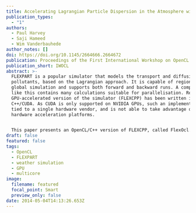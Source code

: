 ```yaml
---
title: Accelerating Lagrangian Particle Dispersion in the Atmosphere with OpenCL
publication_types:
  - "1"
authors:
  - Paul Harvey
  - Saji Hameed
  - Wim Vanderbauhede
author_notes: []
doi: https://doi.org/10.1145/2664666.2664672
publication: Proceedings of the First International Workshop on OpenCL
publication_short: IWOCL
abstract: >-
  FLEXPART is a popular simulator that models the transport and diffusion of air
  pollutants, based on the Lagrangian approach. It is capable of regional and
  global simulation and supports both forward and backward runs. A complex model
  like this contains many calculations suitable for parallelisation. Recently, a
  GPU-accelerated version of the simulator (FLEXCPP) has been written in
  C++/CUDA. As CUDA is only supported on NVIDIA GPUs, such an implementation is
  tied to a single hardware vendor, and is not able to take advantage of other
  hardware acceleration platforms.


  This paper presents an OpenCL/C++ version of FLEXCPP, called FlexOcl. This simulator provides all the functionality of FLEXCPP, and has been extended to include modelling of the decay of radioactive particles. A performance comparison between the two simulators has been performed on GPU, and the performance of FlexOcl has also been evaluated on the Intel Xeon Phi, as well as a number of other hardware platforms. Our results show that the OpenCL code performs better than CUDA code on GPUs, and that equivalent performance is seen on the Xeon Phi for this type of application.
draft: false
featured: false
tags:
  - OpenCL
  - FLEXPART
  - weather simulation
  - GPU
  - multicore
image:
  filename: featured
  focal_point: Smart
  preview_only: false
date: 2014-05-04T14:13:26.653Z
---
```

